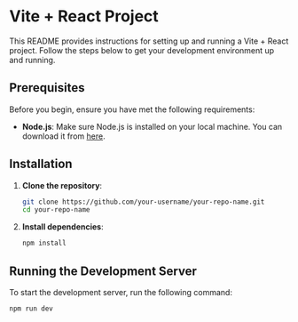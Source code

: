 # Vite + React Project

This README provides instructions for setting up and running a Vite + React project. Follow the steps below to get your development environment up and running.

## Prerequisites

Before you begin, ensure you have met the following requirements:

- **Node.js**: Make sure Node.js is installed on your local machine. You can download it from [here](https://nodejs.org/).

## Installation

1. **Clone the repository**:
   ```sh
   git clone https://github.com/your-username/your-repo-name.git
   cd your-repo-name
2. **Install dependencies**:
   ```sh
   npm install

## Running the Development Server

To start the development server, run the following command:
   ```sh
   npm run dev


